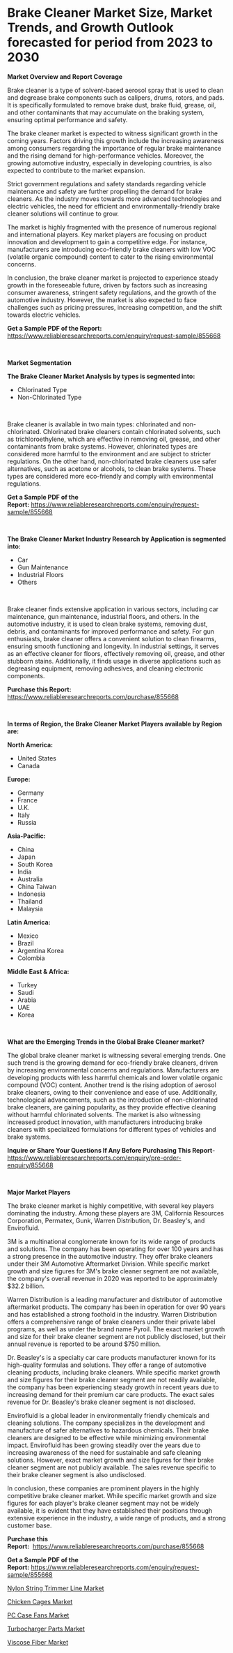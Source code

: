 <p><h1>Brake Cleaner Market Size, Market Trends, and Growth Outlook forecasted for period from 2023 to 2030</h1></p><p><strong>Market Overview and Report Coverage</strong></p>
<p><p>Brake cleaner is a type of solvent-based aerosol spray that is used to clean and degrease brake components such as calipers, drums, rotors, and pads. It is specifically formulated to remove brake dust, brake fluid, grease, oil, and other contaminants that may accumulate on the braking system, ensuring optimal performance and safety.</p><p>The brake cleaner market is expected to witness significant growth in the coming years. Factors driving this growth include the increasing awareness among consumers regarding the importance of regular brake maintenance and the rising demand for high-performance vehicles. Moreover, the growing automotive industry, especially in developing countries, is also expected to contribute to the market expansion.</p><p>Strict government regulations and safety standards regarding vehicle maintenance and safety are further propelling the demand for brake cleaners. As the industry moves towards more advanced technologies and electric vehicles, the need for efficient and environmentally-friendly brake cleaner solutions will continue to grow.</p><p>The market is highly fragmented with the presence of numerous regional and international players. Key market players are focusing on product innovation and development to gain a competitive edge. For instance, manufacturers are introducing eco-friendly brake cleaners with low VOC (volatile organic compound) content to cater to the rising environmental concerns.</p><p>In conclusion, the brake cleaner market is projected to experience steady growth in the foreseeable future, driven by factors such as increasing consumer awareness, stringent safety regulations, and the growth of the automotive industry. However, the market is also expected to face challenges such as pricing pressures, increasing competition, and the shift towards electric vehicles.</p></p>
<p><strong>Get a Sample PDF of the Report:</strong> <a href="https://www.reliableresearchreports.com/enquiry/request-sample/855668">https://www.reliableresearchreports.com/enquiry/request-sample/855668</a></p>
<p>&nbsp;</p>
<p><strong>Market Segmentation</strong></p>
<p><strong>The Brake Cleaner Market Analysis by types is segmented into:</strong></p>
<p><ul><li>Chlorinated Type</li><li>Non-Chlorinated Type</li></ul></p>
<p>&nbsp;</p>
<p><p>Brake cleaner is available in two main types: chlorinated and non-chlorinated. Chlorinated brake cleaners contain chlorinated solvents, such as trichloroethylene, which are effective in removing oil, grease, and other contaminants from brake systems. However, chlorinated types are considered more harmful to the environment and are subject to stricter regulations. On the other hand, non-chlorinated brake cleaners use safer alternatives, such as acetone or alcohols, to clean brake systems. These types are considered more eco-friendly and comply with environmental regulations.</p></p>
<p><strong>Get a Sample PDF of the Report:</strong>&nbsp;<a href="https://www.reliableresearchreports.com/enquiry/request-sample/855668">https://www.reliableresearchreports.com/enquiry/request-sample/855668</a></p>
<p>&nbsp;</p>
<p><strong>The Brake Cleaner Market Industry Research by Application is segmented into:</strong></p>
<p><ul><li>Car</li><li>Gun Maintenance</li><li>Industrial Floors</li><li>Others</li></ul></p>
<p>&nbsp;</p>
<p><p>Brake cleaner finds extensive application in various sectors, including car maintenance, gun maintenance, industrial floors, and others. In the automotive industry, it is used to clean brake systems, removing dust, debris, and contaminants for improved performance and safety. For gun enthusiasts, brake cleaner offers a convenient solution to clean firearms, ensuring smooth functioning and longevity. In industrial settings, it serves as an effective cleaner for floors, effectively removing oil, grease, and other stubborn stains. Additionally, it finds usage in diverse applications such as degreasing equipment, removing adhesives, and cleaning electronic components.</p></p>
<p><strong>Purchase this Report:</strong>&nbsp; <a href="https://www.reliableresearchreports.com/purchase/855668">https://www.reliableresearchreports.com/purchase/855668</a></p>
<p>&nbsp;</p>
<p><strong>In terms of Region, the Brake Cleaner Market Players available by Region are:</strong></p>
<p>
    <p> <strong> North America: </strong>
        <ul>
            <li>United States</li>
            <li>Canada</li>
        </ul>
        </p> 
    <p> <strong> Europe: </strong>
        <ul>
            <li>Germany</li>
            <li>France</li>
            <li>U.K.</li>
            <li>Italy</li>
            <li>Russia</li>
        </ul>
        </p> 
    <p> <strong> Asia-Pacific: </strong>
        <ul>
            <li>China</li>
            <li>Japan</li>
            <li>South Korea</li>
            <li>India</li>
            <li>Australia</li>
            <li>China Taiwan</li>
            <li>Indonesia</li>
            <li>Thailand</li>
            <li>Malaysia</li>
        </ul>
        </p> 
    <p> <strong> Latin America: </strong>
        <ul>
            <li>Mexico</li>
            <li>Brazil</li>
            <li>Argentina Korea</li>
            <li>Colombia</li>
        </ul>
        </p> 
    <p> <strong> Middle East & Africa: </strong>
        <ul>
            <li>Turkey</li>
            <li>Saudi</li>
            <li>Arabia</li>
            <li>UAE</li>
            <li>Korea</li>
        </ul>
    </p>
    </p>
<p>&nbsp;</p>
<p><strong>What are the Emerging Trends in the Global Brake Cleaner market?</strong></p>
<p><p>The global brake cleaner market is witnessing several emerging trends. One such trend is the growing demand for eco-friendly brake cleaners, driven by increasing environmental concerns and regulations. Manufacturers are developing products with less harmful chemicals and lower volatile organic compound (VOC) content. Another trend is the rising adoption of aerosol brake cleaners, owing to their convenience and ease of use. Additionally, technological advancements, such as the introduction of non-chlorinated brake cleaners, are gaining popularity, as they provide effective cleaning without harmful chlorinated solvents. The market is also witnessing increased product innovation, with manufacturers introducing brake cleaners with specialized formulations for different types of vehicles and brake systems.</p></p>
<p><strong>Inquire or Share Your Questions If Any Before Purchasing This Report</strong>- <a href="https://www.reliableresearchreports.com/enquiry/pre-order-enquiry/855668">https://www.reliableresearchreports.com/enquiry/pre-order-enquiry/855668</a></p>
<p>&nbsp;</p>
<p><strong>Major Market Players</strong></p>
<p><p>The brake cleaner market is highly competitive, with several key players dominating the industry. Among these players are 3M, California Resources Corporation, Permatex, Gunk, Warren Distribution, Dr. Beasley's, and Envirofluid. </p><p>3M is a multinational conglomerate known for its wide range of products and solutions. The company has been operating for over 100 years and has a strong presence in the automotive industry. They offer brake cleaners under their 3M Automotive Aftermarket Division. While specific market growth and size figures for 3M's brake cleaner segment are not available, the company's overall revenue in 2020 was reported to be approximately $32.2 billion.</p><p>Warren Distribution is a leading manufacturer and distributor of automotive aftermarket products. The company has been in operation for over 90 years and has established a strong foothold in the industry. Warren Distribution offers a comprehensive range of brake cleaners under their private label programs, as well as under the brand name Pyroil. The exact market growth and size for their brake cleaner segment are not publicly disclosed, but their annual revenue is reported to be around $750 million.</p><p>Dr. Beasley's is a specialty car care products manufacturer known for its high-quality formulas and solutions. They offer a range of automotive cleaning products, including brake cleaners. While specific market growth and size figures for their brake cleaner segment are not readily available, the company has been experiencing steady growth in recent years due to increasing demand for their premium car care products. The exact sales revenue for Dr. Beasley's brake cleaner segment is not disclosed.</p><p>Envirofluid is a global leader in environmentally friendly chemicals and cleaning solutions. The company specializes in the development and manufacture of safer alternatives to hazardous chemicals. Their brake cleaners are designed to be effective while minimizing environmental impact. Envirofluid has been growing steadily over the years due to increasing awareness of the need for sustainable and safe cleaning solutions. However, exact market growth and size figures for their brake cleaner segment are not publicly available. The sales revenue specific to their brake cleaner segment is also undisclosed.</p><p>In conclusion, these companies are prominent players in the highly competitive brake cleaner market. While specific market growth and size figures for each player's brake cleaner segment may not be widely available, it is evident that they have established their positions through extensive experience in the industry, a wide range of products, and a strong customer base.</p></p>
<p><strong>Purchase this Report:</strong>&nbsp;&nbsp;<a href="https://www.reliableresearchreports.com/purchase/855668">https://www.reliableresearchreports.com/purchase/855668</a></p>
<p></p>
<p><strong>Get a Sample PDF of the Report:</strong>&nbsp;<a href="https://www.reliableresearchreports.com/enquiry/request-sample/855668">https://www.reliableresearchreports.com/enquiry/request-sample/855668</a></p>
<p><p><a href="https://github.com/rahu1505/Market-Research-Report-List-1/blob/main/nylon-string-trimmer-line-market.md">Nylon String Trimmer Line Market</a></p><p><a href="https://medium.com/@hotspotflipk/chicken-cages-market-trends-forecast-and-competitive-analysis-to-2030-cdf6372285d6">Chicken Cages Market</a></p><p><a href="https://medium.com/@marieriley2012/decoding-pc-case-fans-market-metrics-market-share-trends-and-growth-patterns-6406ac5d268c">PC Case Fans Market</a></p><p><a href="https://medium.com/@bhumi.technologiesmumbai/turbocharger-parts-market-size-and-market-trends-complete-industry-overview-2023-to-2030-dc6365fafea5">Turbocharger Parts Market</a></p><p><a href="https://github.com/rahu1502/Market-Research-Report-List-1/blob/main/viscose-fiber-market.md">Viscose Fiber Market</a></p></p>